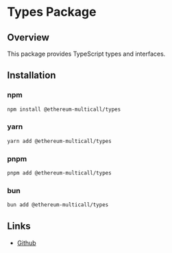 # Types Package

## Overview

This package provides TypeScript types and interfaces.

## Installation

### npm

```bash
npm install @ethereum-multicall/types
```

### yarn

```bash
yarn add @ethereum-multicall/types
```

### pnpm

```bash
pnpm add @ethereum-multicall/types
```

### bun

```bash
bun add @ethereum-multicall/types
```

## Links

- [Github](https://github.com/niZmosis/ethereum-multicall)
